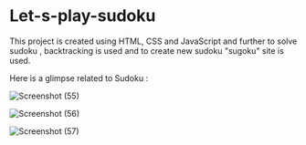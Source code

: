 # Let-s-play-sudoku
This project is created using HTML, CSS and JavaScript and further to solve sudoku , backtracking is used and to create new sudoku "sugoku" site is used.

Here is a glimpse related to Sudoku :

![Screenshot (55)](https://user-images.githubusercontent.com/87116744/125816501-f671dae8-b5f3-4666-94af-2526b50c7201.png)

![Screenshot (56)](https://user-images.githubusercontent.com/87116744/125816548-fb00d2e0-178d-44ab-80b7-cb5a66580eea.png)

![Screenshot (57)](https://user-images.githubusercontent.com/87116744/125816670-9de3b8a9-3251-47c3-84f2-99380141bd04.png)

